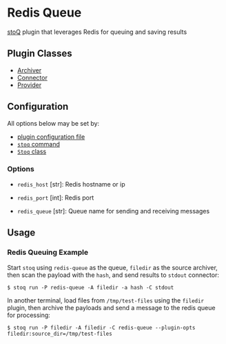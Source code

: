 # Redis Queue

[stoQ](https://stoq-framework.readthedocs.io/en/v2/index.html) plugin that leverages Redis for queuing and saving results

## Plugin Classes

- [Archiver](https://stoq-framework.readthedocs.io/en/v2/dev/archivers.html)
- [Connector](https://stoq-framework.readthedocs.io/en/v2/dev/connectors.html)
- [Provider](https://stoq-framework.readthedocs.io/en/v2/dev/providers.html)

## Configuration

All options below may be set by:

- [plugin configuration file](https://stoq-framework.readthedocs.io/en/v2/dev/plugin_overview.html#configuration)
- [`stoq` command](https://stoq-framework.readthedocs.io/en/v2/gettingstarted.html#plugin-options)
- [`Stoq` class](https://stoq-framework.readthedocs.io/en/v2/dev/core.html?highlight=plugin_opts#using-providers)

### Options

- `redis_host` [str]: Redis hostname or ip

- `redis_port` [int]: Redis port

- `redis_queue` [str]: Queue name for sending and receiving messages

## Usage

### Redis Queuing Example

Start `stoq` using `redis-queue` as the queue, `filedir` as the source archiver, then scan the payload with the `hash`, and send results to `stdout` connector:

    $ stoq run -P redis-queue -A filedir -a hash -C stdout

In another terminal, load files from `/tmp/test-files` using the `filedir` plugin, then archive the payloads and send a message to the redis queue for processing:

    $ stoq run -P filedir -A filedir -C redis-queue --plugin-opts filedir:source_dir=/tmp/test-files
